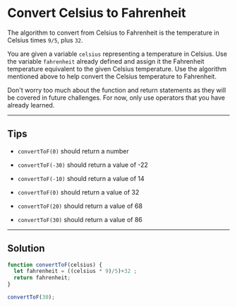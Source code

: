 # Convert Celsius to Fahrenheit

The algorithm to convert from Celsius to Fahrenheit is the temperature in Celsius times `9/5`, plus `32`.

You are given a variable `celsius` representing a temperature in Celsius. Use the variable `fahrenheit` already defined and assign it the Fahrenheit temperature equivalent to the given Celsius temperature. Use the algorithm mentioned above to help convert the Celsius temperature to Fahrenheit.

Don't worry too much about the function and return statements as they will be covered in future challenges. For now, only use operators that you have already learned.

---

## Tips

- `convertToF(0)` should return a number

- `convertToF(-30)` should return a value of -22

- `convertToF(-10)` should return a value of 14

- `convertToF(0)` should return a value of 32

- `convertToF(20)` should return a value of 68

- `convertToF(30)` should return a value of 86

---

## Solution

```js
function convertToF(celsius) {
  let fahrenheit = ((celsius * 9)/5)+32 ;
  return fahrenheit;
}

convertToF(30);
```